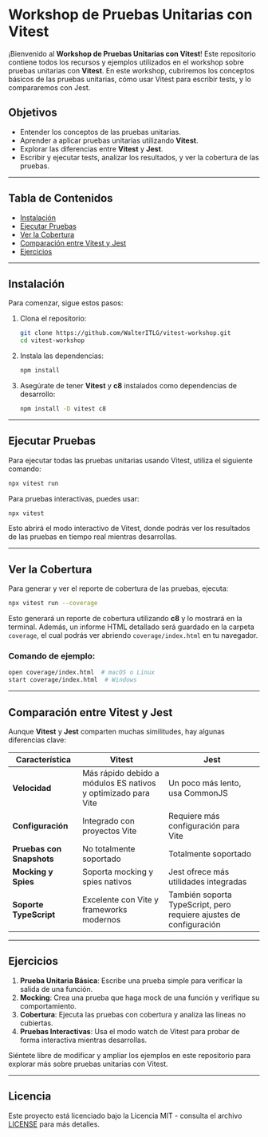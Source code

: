 # Workshop de Pruebas Unitarias con Vitest

¡Bienvenido al **Workshop de Pruebas Unitarias con Vitest**! Este repositorio contiene todos los recursos y ejemplos utilizados en el workshop sobre pruebas unitarias con **Vitest**. En este workshop, cubriremos los conceptos básicos de las pruebas unitarias, cómo usar Vitest para escribir tests, y lo compararemos con Jest.

## Objetivos

- Entender los conceptos de las pruebas unitarias.
- Aprender a aplicar pruebas unitarias utilizando **Vitest**.
- Explorar las diferencias entre **Vitest** y **Jest**.
- Escribir y ejecutar tests, analizar los resultados, y ver la cobertura de las pruebas.

---

## Tabla de Contenidos

- [Instalación](#instalación)
- [Ejecutar Pruebas](#ejecutar-pruebas)
- [Ver la Cobertura](#ver-la-cobertura)
- [Comparación entre Vitest y Jest](#comparación-entre-vitest-y-jest)
- [Ejercicios](#ejercicios)

---

## Instalación

Para comenzar, sigue estos pasos:

1. Clona el repositorio:

   ```bash
   git clone https://github.com/WalterITLG/vitest-workshop.git
   cd vitest-workshop
   ```

2. Instala las dependencias:

   ```bash
   npm install
   ```

3. Asegúrate de tener **Vitest** y **c8** instalados como dependencias de desarrollo:
   ```bash
   npm install -D vitest c8
   ```

---

## Ejecutar Pruebas

Para ejecutar todas las pruebas unitarias usando Vitest, utiliza el siguiente comando:

```bash
npx vitest run
```

Para pruebas interactivas, puedes usar:

```bash
npx vitest
```

Esto abrirá el modo interactivo de Vitest, donde podrás ver los resultados de las pruebas en tiempo real mientras desarrollas.

---

## Ver la Cobertura

Para generar y ver el reporte de cobertura de las pruebas, ejecuta:

```bash
npx vitest run --coverage
```

Esto generará un reporte de cobertura utilizando **c8** y lo mostrará en la terminal. Además, un informe HTML detallado será guardado en la carpeta `coverage`, el cual podrás ver abriendo `coverage/index.html` en tu navegador.

### Comando de ejemplo:

```bash
open coverage/index.html  # macOS o Linux
start coverage/index.html  # Windows
```

---

## Comparación entre Vitest y Jest

Aunque **Vitest** y **Jest** comparten muchas similitudes, hay algunas diferencias clave:

| Característica            | Vitest                                                        | Jest                                                               |
| ------------------------- | ------------------------------------------------------------- | ------------------------------------------------------------------ |
| **Velocidad**             | Más rápido debido a módulos ES nativos y optimizado para Vite | Un poco más lento, usa CommonJS                                    |
| **Configuración**         | Integrado con proyectos Vite                                  | Requiere más configuración para Vite                               |
| **Pruebas con Snapshots** | No totalmente soportado                                       | Totalmente soportado                                               |
| **Mocking y Spies**       | Soporta mocking y spies nativos                               | Jest ofrece más utilidades integradas                              |
| **Soporte TypeScript**    | Excelente con Vite y frameworks modernos                      | También soporta TypeScript, pero requiere ajustes de configuración |

---

## Ejercicios

1. **Prueba Unitaria Básica**: Escribe una prueba simple para verificar la salida de una función.
2. **Mocking**: Crea una prueba que haga mock de una función y verifique su comportamiento.
3. **Cobertura**: Ejecuta las pruebas con cobertura y analiza las líneas no cubiertas.
4. **Pruebas Interactivas**: Usa el modo watch de Vitest para probar de forma interactiva mientras desarrollas.

Siéntete libre de modificar y ampliar los ejemplos en este repositorio para explorar más sobre pruebas unitarias con Vitest.

---

## Licencia

Este proyecto está licenciado bajo la Licencia MIT - consulta el archivo [LICENSE](LICENSE) para más detalles.
